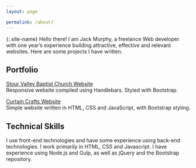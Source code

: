 ```yaml
---
layout: page

permalink: /about/
---
```


{:.site-name}
Hello there! I am Jack Murphy, a freelance Web developer with one year’s experience building attractive, effective and relevant websites. Here are some projects I have written.


## Portfolio
[Stour Valley Baptist Church Website](http://stourvalleybaptistchurch.com/)  
Responsive website compiled using Handlebars. Styled with Bootstrap.


[Curtain Crafts Website](http://curtaincrafts.co.uk/)  
Simple website written in HTML, CSS and JavaScript, with Bootstrap styling.  



## Technical Skills  
I use front-end technologies and have some experience using back-end technologies. I work primarily in HTML, CSS and Javascript. I have experience using Node.js and Gulp, as well as jQuery and the Bootstrap repository.
